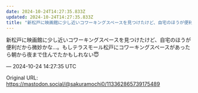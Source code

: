 ```yaml
---
date: 2024-10-24T14:27:35.833Z
updated: 2024-10-24T14:27:35.833Z
title: "新松戸に映画館に少し近いコワーキングスペースを見つけたけど、自宅のほうが便利だか[...]"
---
```


<p>新松戸に映画館に少し近いコワーキングスペースを見つけたけど、自宅のほうが便利だから微妙かな…。もしテラスモール松戸にコワーキングスペースがあったら朝から夜まで住んでたかもしれない😇</p>

&mdash; 2024-10-24 14:27:35 UTC

Original URL: https://mastodon.social/@sakuramochi0/113362865739175489
